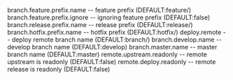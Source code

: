 branch.feature.prefix.name -- feature prefix (DEFAULT:feature/)
branch.feature.prefix.ignore -- ignoring feature prefix (DEFAULT:false)
branch.release.prefix.name -- release prefix (DEFAULT:release/)
branch.hotfix.prefix.name -- hotfix prefix (DEFAULT:hotfix/)
deploy.remote -- deploy remote branch name (DEFAULT:branch/)
branch.develop.name -- develop branch name (DEFAULT:develop)
branch.master.name -- master branch name (DEFAULT:master)
remote.upstream.readonly -- remote upstream is readonly (DEFAULT:false)
remote.deploy.readonly -- remote release is readonly (DEFAULT:false)
